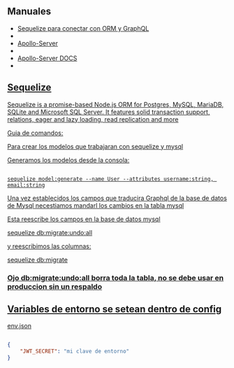 ## Manuales


<ul>
<li><a href="https://sequelize.org/master/index.html">Sequelize para conectar con ORM y GraphQL<li>
<li><a href="https://github.com/apollographql/apollo-server">Apollo-Server<li>
<li><a href="https://www.apollographql.com/docs/apollo-server/getting-started/">Apollo-Server DOCS<li>
</ul>

## Sequelize

Sequelize is a promise-based Node.js ORM for Postgres, MySQL, MariaDB, SQLite and Microsoft SQL Server. It features solid transaction support, relations, eager and lazy loading, read replication and more

Guia de comandos: 

Para crear los modelos que trabajaran con sequelize y mysql 

Generamos los modelos desde la consola: 

````shell

sequelize model:generate --name User --attributes username:string, email:string

````

Una vez establecidos los campos que traducira Graphql de la base de datos de Mysql necestiamos mandarl los cambios en la tabla mysql 

Esta reescribe los campos en la base de datos mysql 

sequelize db:migrate:undo:all

y reescribimos las columnas: 

sequelize db:migrate 

### Ojo db:migrate:undo:all borra toda la tabla, no se debe usar en produccion sin un respaldo


## Variables de entorno se setean dentro de config
env.json

````json

{
    "JWT_SECRET": "mi clave de entorno"
}

````